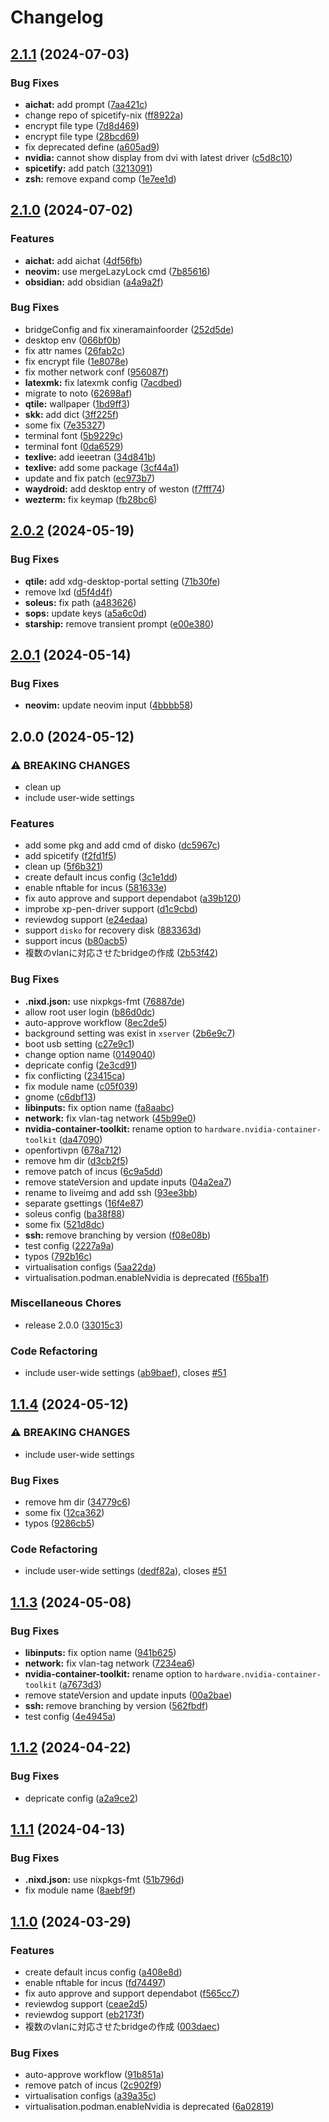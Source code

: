 # Changelog

## [2.1.1](https://github.com/misumisumi/nixos-desktop-config/compare/v2.1.0...v2.1.1) (2024-07-03)


### Bug Fixes

* **aichat:** add prompt ([7aa421c](https://github.com/misumisumi/nixos-desktop-config/commit/7aa421c7fe3c3bf2c0aa6987998a2cfe30a324fe))
* change repo of spicetify-nix ([ff8922a](https://github.com/misumisumi/nixos-desktop-config/commit/ff8922a035e3d45c7f248b4bf238e4856118cd61))
* encrypt file type ([7d8d469](https://github.com/misumisumi/nixos-desktop-config/commit/7d8d46957a2c0881ff022d71b803dc29afea6ddc))
* encrypt file type ([28bcd69](https://github.com/misumisumi/nixos-desktop-config/commit/28bcd699214a295fb443416f1a471c8313eea636))
* fix deprecated define ([a605ad9](https://github.com/misumisumi/nixos-desktop-config/commit/a605ad9f30ea9a786fd9fe33e06a3a149799f4bc))
* **nvidia:** cannot show display from dvi with latest driver ([c5d8c10](https://github.com/misumisumi/nixos-desktop-config/commit/c5d8c104337341a2a0149c3b01f434535384c1d4))
* **spicetify:** add patch ([3213091](https://github.com/misumisumi/nixos-desktop-config/commit/3213091faa560a696cc8577238731c43e358c0c2))
* **zsh:** remove expand comp ([1e7ee1d](https://github.com/misumisumi/nixos-desktop-config/commit/1e7ee1df259ad8a2c5f42d3714282d05ad544c23))

## [2.1.0](https://github.com/misumisumi/nixos-desktop-config/compare/v2.0.2...v2.1.0) (2024-07-02)


### Features

* **aichat:** add aichat ([4df56fb](https://github.com/misumisumi/nixos-desktop-config/commit/4df56fb2c4c959669bdd53d2bbe1dd90f0416486))
* **neovim:** use mergeLazyLock cmd ([7b85616](https://github.com/misumisumi/nixos-desktop-config/commit/7b856163303c64a9ec506df6452793622cd54a7d))
* **obsidian:** add obsidian ([a4a9a2f](https://github.com/misumisumi/nixos-desktop-config/commit/a4a9a2fd872d95b149de36e5dea858bc1373d4fe))


### Bug Fixes

* bridgeConfig and fix xineramainfoorder ([252d5de](https://github.com/misumisumi/nixos-desktop-config/commit/252d5de038b504886d8934a685e9fe2fa2044935))
* desktop env ([066bf0b](https://github.com/misumisumi/nixos-desktop-config/commit/066bf0b450f008522adbd1426b4b646b73ddeefc))
* fix attr names ([26fab2c](https://github.com/misumisumi/nixos-desktop-config/commit/26fab2c802be7934f14738f54e3bd768039fc0bf))
* fix encrypt file ([1e8078e](https://github.com/misumisumi/nixos-desktop-config/commit/1e8078e6706dd3ad97301c4bf667bb1db4efea68))
* fix mother network conf ([956087f](https://github.com/misumisumi/nixos-desktop-config/commit/956087fade55f572011d2532d2a88b323e07ef05))
* **latexmk:** fix latexmk config ([7acdbed](https://github.com/misumisumi/nixos-desktop-config/commit/7acdbed8de90369f792d0ed5f24d1a3ee921e163))
* migrate to noto ([62698af](https://github.com/misumisumi/nixos-desktop-config/commit/62698afff6972f383c8613a38ad77b5591855634))
* **qtile:** wallpaper ([1bd9ff3](https://github.com/misumisumi/nixos-desktop-config/commit/1bd9ff338201800aa96572b53e8bc27f02fe599a))
* **skk:** add dict ([3ff225f](https://github.com/misumisumi/nixos-desktop-config/commit/3ff225fa39fe1d5ddddc592d9d38ed3fc52b5689))
* some fix ([7e35327](https://github.com/misumisumi/nixos-desktop-config/commit/7e3532794581413fdbc287f5ac73ac4f9824244f))
* terminal font ([5b9229c](https://github.com/misumisumi/nixos-desktop-config/commit/5b9229cfc19fe3e49b218622794dfcfe12e75c8d))
* terminal font ([0da6529](https://github.com/misumisumi/nixos-desktop-config/commit/0da65292961496987cee5603df67d742f6f43762))
* **texlive:** add ieeetran ([34d841b](https://github.com/misumisumi/nixos-desktop-config/commit/34d841b057c1a9d1b3670b0d80283acd97307f60))
* **texlive:** add some package ([3cf44a1](https://github.com/misumisumi/nixos-desktop-config/commit/3cf44a1cf099ac795949d925b082dc41a34106fc))
* update and fix patch ([ec973b7](https://github.com/misumisumi/nixos-desktop-config/commit/ec973b7453625f1166f9dbbb3e969708b06a963d))
* **waydroid:** add desktop entry of weston ([f7fff74](https://github.com/misumisumi/nixos-desktop-config/commit/f7fff745579fe64954751867ec16c52a730e292b))
* **wezterm:** fix keymap ([fb28bc6](https://github.com/misumisumi/nixos-desktop-config/commit/fb28bc6e30706c2cfa126409a0128d68a86a42cc))

## [2.0.2](https://github.com/misumisumi/nixos-desktop-config/compare/v2.0.1...v2.0.2) (2024-05-19)


### Bug Fixes

* **qtile:** add xdg-desktop-portal setting ([71b30fe](https://github.com/misumisumi/nixos-desktop-config/commit/71b30fe4365f65ff10183572cb49409c0e2919e9))
* remove lxd ([d5f4d4f](https://github.com/misumisumi/nixos-desktop-config/commit/d5f4d4f380a986be8bddf5599dab5acd491ee2e8))
* **soleus:** fix path ([a483626](https://github.com/misumisumi/nixos-desktop-config/commit/a48362666862f1f0e4130948787f5076420260ee))
* **sops:** update keys ([a5a6c0d](https://github.com/misumisumi/nixos-desktop-config/commit/a5a6c0da03faa775f99a1a71ae35cb2d6f2a747a))
* **starship:** remove transient prompt ([e00e380](https://github.com/misumisumi/nixos-desktop-config/commit/e00e3800644a107ad340d1985a21ba0b689665e9))

## [2.0.1](https://github.com/misumisumi/nixos-desktop-config/compare/v2.0.0...v2.0.1) (2024-05-14)


### Bug Fixes

* **neovim:** update neovim input ([4bbbb58](https://github.com/misumisumi/nixos-desktop-config/commit/4bbbb5828cf41d3fc140c7753275354820d9192a))

## 2.0.0 (2024-05-12)


### ⚠ BREAKING CHANGES

* clean up
* include user-wide settings

### Features

* add some pkg and add cmd of disko ([dc5967c](https://github.com/misumisumi/nixos-desktop-config/commit/dc5967c01f922ed0e6f04c87437f02d1b1592609))
* add spicetify ([f2fd1f5](https://github.com/misumisumi/nixos-desktop-config/commit/f2fd1f5b732ed7e328decdaa7117409fb63bacda))
* clean up ([5f6b321](https://github.com/misumisumi/nixos-desktop-config/commit/5f6b3213787ecdee68200f0ad1de2fb705db2250))
* create default incus config ([3c1e1dd](https://github.com/misumisumi/nixos-desktop-config/commit/3c1e1dd594f86ec5feac6578af57b393ed88f0d5))
* enable nftable for incus ([581633e](https://github.com/misumisumi/nixos-desktop-config/commit/581633ef00e56997b4c8aaefd20c51b4daec3234))
* fix auto approve and support dependabot ([a39b120](https://github.com/misumisumi/nixos-desktop-config/commit/a39b1208ffc22f0ab9adef752b47b79fe87e9fe0))
* improbe xp-pen-driver support ([d1c9cbd](https://github.com/misumisumi/nixos-desktop-config/commit/d1c9cbde0c8aa34707c35578b352fde1ab32bbe6))
* reviewdog support ([e24edaa](https://github.com/misumisumi/nixos-desktop-config/commit/e24edaa3629d6695a0f60dfc98ea3a7d7b403016))
* support `disko` for recovery disk ([883363d](https://github.com/misumisumi/nixos-desktop-config/commit/883363dd2ef90dd053970c06143f02ede53ea671))
* support incus ([b80acb5](https://github.com/misumisumi/nixos-desktop-config/commit/b80acb5dd3ccaa516c333b2ed1e359e64b9a56cf))
* 複数のvlanに対応させたbridgeの作成 ([2b53f42](https://github.com/misumisumi/nixos-desktop-config/commit/2b53f4202853af3b2f9969c06cadf06ebc1bc36c))


### Bug Fixes

* **.nixd.json:** use nixpkgs-fmt ([76887de](https://github.com/misumisumi/nixos-desktop-config/commit/76887de54a916063c0f658bdd6506ad3445fe91b))
* allow root user login ([b86d0dc](https://github.com/misumisumi/nixos-desktop-config/commit/b86d0dca08e39ab93f67ccd415d1d72b2a4029ee))
* auto-approve workflow ([8ec2de5](https://github.com/misumisumi/nixos-desktop-config/commit/8ec2de5a21812c163203f87e00aa598cc902d5fe))
* background setting was exist in `xserver` ([2b6e9c7](https://github.com/misumisumi/nixos-desktop-config/commit/2b6e9c7775c273888ef4caf30adf3f692fcd2c51))
* boot usb setting ([c27e9c1](https://github.com/misumisumi/nixos-desktop-config/commit/c27e9c190e14d3c1311a5f0ce7bde884fa5d79a8))
* change option name ([0149040](https://github.com/misumisumi/nixos-desktop-config/commit/0149040f18e01f8e2a4c2bc1c6a550bc902264e8))
* depricate config ([2e3cd91](https://github.com/misumisumi/nixos-desktop-config/commit/2e3cd91359ece765fcecc35604f1f34f31ea84c7))
* fix conflicting ([23415ca](https://github.com/misumisumi/nixos-desktop-config/commit/23415cab6a5f824bc46169e18f484eae426872fa))
* fix module name ([c05f039](https://github.com/misumisumi/nixos-desktop-config/commit/c05f0391b37e292e15500898d809eb5a664a8d26))
* gnome ([c6dbf13](https://github.com/misumisumi/nixos-desktop-config/commit/c6dbf13579c801aad97c46f8ee0dfef7a51e8bdf))
* **libinputs:** fix option name ([fa8aabc](https://github.com/misumisumi/nixos-desktop-config/commit/fa8aabc8f9d8424302df5185c9b274e0f1786d86))
* **network:** fix vlan-tag network ([45b99e0](https://github.com/misumisumi/nixos-desktop-config/commit/45b99e0bd503171e4f248ebafbcf97c090e37f38))
* **nvidia-container-toolkit:** rename option to `hardware.nvidia-container-toolkit` ([da47090](https://github.com/misumisumi/nixos-desktop-config/commit/da4709096fcb95347a9ecbe6305cfed41effa83a))
* openfortivpn ([678a712](https://github.com/misumisumi/nixos-desktop-config/commit/678a7121c1b718b36601656ebaefce3f84155c95))
* remove hm dir ([d3cb2f5](https://github.com/misumisumi/nixos-desktop-config/commit/d3cb2f5fc08a6193dc57a5a6dbeb57afab457b2c))
* remove patch of incus ([6c9a5dd](https://github.com/misumisumi/nixos-desktop-config/commit/6c9a5dd4b7b497e130231c7c79631e1632bd3072))
* remove stateVersion and update inputs ([04a2ea7](https://github.com/misumisumi/nixos-desktop-config/commit/04a2ea7f0949e9c27d391e1eb6c369e27dfb4e0c))
* rename to liveimg and add ssh ([93ee3bb](https://github.com/misumisumi/nixos-desktop-config/commit/93ee3bbd50d77ce90255e383d6ef1d0fae82f366))
* separate gsettings ([16f4e87](https://github.com/misumisumi/nixos-desktop-config/commit/16f4e875b86de3f56d21233c1752409a6a68600d))
* soleus config ([ba38f88](https://github.com/misumisumi/nixos-desktop-config/commit/ba38f88ef1730f3a9de33bb56a3f84a4d7e1314f))
* some fix ([521d8dc](https://github.com/misumisumi/nixos-desktop-config/commit/521d8dc487c2320eeb4487440675e411f237873e))
* **ssh:** remove branching by version ([f08e08b](https://github.com/misumisumi/nixos-desktop-config/commit/f08e08b8c9068001a8f6584627f9047a1688482c))
* test config ([2227a9a](https://github.com/misumisumi/nixos-desktop-config/commit/2227a9a773949a46da1880dd13651a51eeb4bc37))
* typos ([792b16c](https://github.com/misumisumi/nixos-desktop-config/commit/792b16c03dd522cc26cb0d8cf410e92a60c7eb3d))
* virtualisation configs ([5aa22da](https://github.com/misumisumi/nixos-desktop-config/commit/5aa22da2758bac0d9e7dd24096e79592a825e753))
* virtualisation.podman.enableNvidia is deprecated ([f65ba1f](https://github.com/misumisumi/nixos-desktop-config/commit/f65ba1f9a156f6c3da5f5cf7bbf4272746ebdaf5))


### Miscellaneous Chores

* release 2.0.0 ([33015c3](https://github.com/misumisumi/nixos-desktop-config/commit/33015c32babc65f2761ae1c4d04ba9ca77dabb3e))


### Code Refactoring

* include user-wide settings ([ab9baef](https://github.com/misumisumi/nixos-desktop-config/commit/ab9baefba461efa2db563c8edf0fc9823576af40)), closes [#51](https://github.com/misumisumi/nixos-desktop-config/issues/51)

## [1.1.4](https://github.com/misumisumi/nixos-desktop-config/compare/v1.1.3...v1.1.4) (2024-05-12)


### ⚠ BREAKING CHANGES

* include user-wide settings

### Bug Fixes

* remove hm dir ([34779c6](https://github.com/misumisumi/nixos-desktop-config/commit/34779c626f87cb285cf12da620ce165e75a3b377))
* some fix ([12ca362](https://github.com/misumisumi/nixos-desktop-config/commit/12ca362831b7d078100f3ad3ab8f75cb1e467e5d))
* typos ([9286cb5](https://github.com/misumisumi/nixos-desktop-config/commit/9286cb58390c777e86d497f53c96cf0d83ee516c))


### Code Refactoring

* include user-wide settings ([dedf82a](https://github.com/misumisumi/nixos-desktop-config/commit/dedf82a8842265ff28f7654cf7aac9fd61a3d383)), closes [#51](https://github.com/misumisumi/nixos-desktop-config/issues/51)

## [1.1.3](https://github.com/misumisumi/nixos-desktop-config/compare/v1.1.2...v1.1.3) (2024-05-08)


### Bug Fixes

* **libinputs:** fix option name ([941b625](https://github.com/misumisumi/nixos-desktop-config/commit/941b6256040cabe54bf716655e0e4caa5f593b44))
* **network:** fix vlan-tag network ([7234ea6](https://github.com/misumisumi/nixos-desktop-config/commit/7234ea64cd11ffc942159ee02c18679d5d21d862))
* **nvidia-container-toolkit:** rename option to `hardware.nvidia-container-toolkit` ([a7673d3](https://github.com/misumisumi/nixos-desktop-config/commit/a7673d328ab22aaf3624c6d6edc83a9f3ef03ccf))
* remove stateVersion and update inputs ([00a2bae](https://github.com/misumisumi/nixos-desktop-config/commit/00a2bae8010820f8f1138b1af427ae4ddac39201))
* **ssh:** remove branching by version ([562fbdf](https://github.com/misumisumi/nixos-desktop-config/commit/562fbdf62c2022410bc98fd0c7392b8454a8654d))
* test config ([4e4945a](https://github.com/misumisumi/nixos-desktop-config/commit/4e4945a0094e87a3bb8f5595cfdc09cc1781b3ee))

## [1.1.2](https://github.com/misumisumi/nixos-desktop-config/compare/v1.1.1...v1.1.2) (2024-04-22)


### Bug Fixes

* depricate config ([a2a9ce2](https://github.com/misumisumi/nixos-desktop-config/commit/a2a9ce2e614aaa4aaef1b65cab3ef3d1e5a04ddd))

## [1.1.1](https://github.com/misumisumi/nixos-desktop-config/compare/v1.1.0...v1.1.1) (2024-04-13)


### Bug Fixes

* **.nixd.json:** use nixpkgs-fmt ([51b796d](https://github.com/misumisumi/nixos-desktop-config/commit/51b796d2b58a17017c485660a7b443f70be3eae7))
* fix module name ([8aebf9f](https://github.com/misumisumi/nixos-desktop-config/commit/8aebf9f95a7c40858aba679dfd56aed4cdd510ba))

## [1.1.0](https://github.com/misumisumi/nixos-desktop-config/compare/v1.0.1...v1.1.0) (2024-03-29)


### Features

* create default incus config ([a408e8d](https://github.com/misumisumi/nixos-desktop-config/commit/a408e8d013505bb8b9c181418a984abe928f56dc))
* enable nftable for incus ([fd74497](https://github.com/misumisumi/nixos-desktop-config/commit/fd74497085ced848bddd5136faa034f0c251825f))
* fix auto approve and support dependabot ([f565cc7](https://github.com/misumisumi/nixos-desktop-config/commit/f565cc76e300c2138ff9b76c8617ebb030ab6c6e))
* reviewdog support ([ceae2d5](https://github.com/misumisumi/nixos-desktop-config/commit/ceae2d5b450976be575bc9e3e1525b0333eef8e8))
* reviewdog support ([eb2173f](https://github.com/misumisumi/nixos-desktop-config/commit/eb2173f7fb871cec3eb3f19dd87d351431e01fa5))
* 複数のvlanに対応させたbridgeの作成 ([003daec](https://github.com/misumisumi/nixos-desktop-config/commit/003daec0ac02fbd1849611ccd55af66d80552500))


### Bug Fixes

* auto-approve workflow ([91b851a](https://github.com/misumisumi/nixos-desktop-config/commit/91b851a9c7602fe7f7b63400c90d133e99cefc89))
* remove patch of incus ([2c902f9](https://github.com/misumisumi/nixos-desktop-config/commit/2c902f9254417bce7ea645877fc5c6f14833c200))
* virtualisation configs ([a39a35c](https://github.com/misumisumi/nixos-desktop-config/commit/a39a35c415797f94de82cd21ebd289dc839a4d09))
* virtualisation.podman.enableNvidia is deprecated ([6a02819](https://github.com/misumisumi/nixos-desktop-config/commit/6a028192ac12d6a1e54b65ed93a6c191ed6cbea3))
